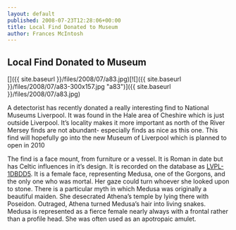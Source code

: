 ```yaml
---
layout: default
published: 2008-07-23T12:28:06+00:00
title: Local Find Donated to Museum
author: Frances McIntosh
---
```

Local Find Donated to Museum
----------------------------

[]({{ site.baseurl }}/files/2008/07/a83.jpg)[![]({{ site.baseurl }}/files/2008/07/a83-300x157.jpg "a83")]({{ site.baseurl }}/files/2008/07/a83.jpg)

A detectorist has recently donated a really interesting find to National Museums Liverpool. It was found in the Hale area of Cheshire which is just outside Liverpool. It’s locality makes it more important as north of the River Mersey finds are not abundant- especially finds as nice as this one. This find will hopefully go into the new Museum of Liverpool which is planned to open in 2010

The find is a face mount, from furniture or a vessel. It is Roman in date but has Celtic influences in it’s design. It is recorded on the database as [LVPL-1DBDD5](https://finds.org.uk/database/artefacts/record/id/224911). It is a female face, representing Medusa, one of the Gorgons, and the only one who was mortal. Her gaze could turn whoever she looked upon to stone. There is a particular myth in which Medusa was originally a beautiful maiden. She desecrated Athena’s temple by lying there with Poseidon. Outraged, Athena turned Medusa’s hair into living snakes. Medusa is represented as a fierce female nearly always with a frontal rather than a profile head. She was often used as an apotropaic amulet.

